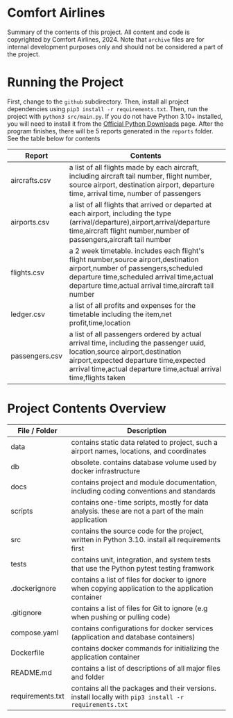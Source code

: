 # Comfort Airlines
Summary of the contents of this project. All content and code is copyrighted by Comfort Airlines, 2024. Note that `archive` files are for internal development purposes only and should not be 
considered a part of the project.

# Running the Project
First, change to the `github` subdirectory. Then, install all project dependencies using `pip3 install -r requirements.txt`. Then, run the project with `python3 src/main.py`. 
If you do not have Python 3.10+ installed, you will need to install it from the [Official Python Downloads](https://www.python.org/downloads/) page.
After the program finishes, there will be 5 reports generated in the `reports` folder. See the table below for contents

|     Report     |                           Contents                             |
| -------------- | -------------------------------------------------------------- |
| aircrafts.csv  | a list of all flights made by each aircraft, including aircraft tail number, flight number, source airport, destination airport, departure time, arrival time, number of passengers |
| airports.csv   | a list of all flights that arrived or departed at each airport, including the type (arrival/departure),airport,arrival/departure time,aircraft flight number,number of passengers,aircraft tail number |
| flights.csv    | a 2 week timetable. includes each flight's flight number,source airport,destination airport,number of passengers,scheduled departure time,scheduled arrival time,actual departure time,actual arrival time,aircraft tail number |
| ledger.csv     | a list of all profits and expenses for the timetable including the item,net profit,time,location |
| passengers.csv | a list of all passengers ordered by actual arrival time, including the passenger uuid, location,source airport,destination airport,expected departure time,expected arrival time,actual departure time,actual arrival time,flights taken |

# Project Contents Overview

| File / Folder    | Description |
| ---------------- | ----------- |
| data             | contains static data related to project, such a airport names, locations, and coordinates              |
| db               | obsolete. contains database volume used by docker infrastructure                                       |
| docs             | contains project and module documentation, including coding conventions and standards                  |
| scripts          | contains one-time scripts, mostly for data analysis. these are not a part of the main application      |
| src              | contains the source code for the project, written in Python 3.10. install all requirements first       |
| tests            | contains unit, integration, and system tests that use the Python pytest testing framwork		        |
| .dockerignore    | contains a list of files for docker to ignore when copying application to the application container    |
| .gitignore       | contains a list of files for Git to ignore (e.g when pushing or pulling code)                          |
| compose.yaml     | contains configurations for docker services (application and database containers)                      |
| Dockerfile       | contains docker commands for initializing the application container                                    |
| README.md        | contains a list of descriptions of all major files and folder                                          |
| requirements.txt | contains all the packages and  their versions. install locally with `pip3 install -r requirements.txt` |
